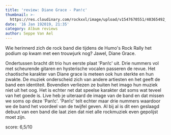 ```yaml
---
title: 'review: Diane Grace - Pan!c'
thumbnail: >-
  https://res.cloudinary.com/rockxxl/image/upload/v1547670551/40365492_1993033514051218_3688844296959557632_n.jpg
date: '16 Jan 192019, 21:35'
category: Album reviews
author: Seppe Van Ael
---
```

Wie herinnerd zich de rock band die tijdens de Humo's Rock Rally het podium op kwam met een trouwjurk nog? Jawel, Diane Grace. 

Ondertussen bracht dit trio hun eerste plaat 'Pan!c' uit. Drie nummers vol met scheurende gitaren en hysterische vocalen passeren de revue. Het chaotische karakter van Diane grace is meteen ook hun sterkte en hun zwakte. De muziek onderscheid zich van andere artiesten en het geeft de band een identiteit. Bovendien verliezen ze buiten het imago hun muziek niet uit het oog. Het is echter net dat speelse karakter dat soms wat teveel van het goede is. Live heb je uiteraard de image van de band en dat missen we soms op deze 'Pan!c'. 'Pan!c' telt echter maar drie nummers waardoor we de band het voordeel van de twijfel geven. Al bij al is dit een geslaagd debuut van een band die laat zien dat niet alle rockmuziek even gepolijst moet zijn. 

score: 6,5/10
